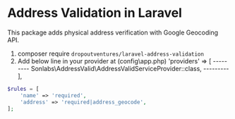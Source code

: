 # Address Validation in Laravel

This package adds physical address verification with Google Geocoding API.

1) composer require `dropoutventures/laravel-address-validation`
2) Add below line in your provider at (config\app.php) 
    'providers' => [
        ---------
        Sonlabs\AddressValid\AddressValidServiceProvider::class,
        ---------
    ],

        
```php
$rules = [
    'name' => 'required',
    'address' => 'required|address_geocode',
];
```
